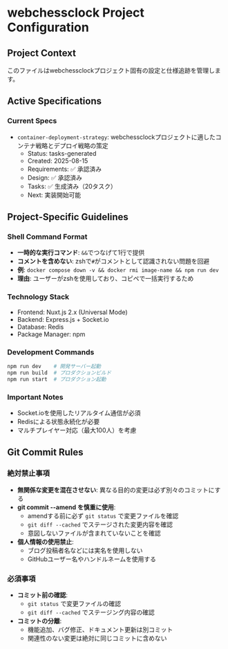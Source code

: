 # webchessclock Project Configuration

## Project Context
このファイルはwebchessclockプロジェクト固有の設定と仕様追跡を管理します。

## Active Specifications

### Current Specs
- `container-deployment-strategy`: webchessclockプロジェクトに適したコンテナ戦略とデプロイ戦略の策定
  - Status: tasks-generated
  - Created: 2025-08-15
  - Requirements: ✅ 承認済み
  - Design: ✅ 承認済み
  - Tasks: ✅ 生成済み（20タスク）
  - Next: 実装開始可能

## Project-Specific Guidelines

### Shell Command Format
- **一時的な実行コマンド**: `&&`でつなげて1行で提供
- **コメントを含めない**: zshで`#`がコメントとして認識されない問題を回避
- **例**: `docker compose down -v && docker rmi image-name && npm run dev`
- **理由**: ユーザーがzshを使用しており、コピペで一括実行するため

### Technology Stack
- Frontend: Nuxt.js 2.x (Universal Mode)
- Backend: Express.js + Socket.io
- Database: Redis
- Package Manager: npm

### Development Commands
```bash
npm run dev    # 開発サーバー起動
npm run build  # プロダクションビルド
npm run start  # プロダクション起動
```

### Important Notes
- Socket.ioを使用したリアルタイム通信が必須
- Redisによる状態永続化が必要
- マルチプレイヤー対応（最大100人）を考慮

## Git Commit Rules

### 絶対禁止事項
- **無関係な変更を混在させない**: 異なる目的の変更は必ず別々のコミットにする
- **git commit --amend を慎重に使用**: 
  - amendする前に必ず `git status` で変更ファイルを確認
  - `git diff --cached` でステージされた変更内容を確認
  - 意図しないファイルが含まれていないことを確認
- **個人情報の使用禁止**:
  - ブログ投稿者名などには実名を使用しない
  - GitHubユーザー名やハンドルネームを使用する

### 必須事項
- **コミット前の確認**: 
  - `git status` で変更ファイルの確認
  - `git diff --cached` でステージング内容の確認
- **コミットの分離**:
  - 機能追加、バグ修正、ドキュメント更新は別コミット
  - 関連性のない変更は絶対に同じコミットに含めない